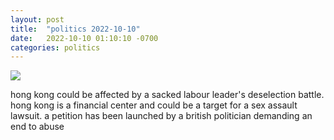 ```yaml
---
layout: post
title:  "politics 2022-10-10"
date:   2022-10-10 01:10:10 -0700
categories: politics
---
```

<img src="{{site.baseurl}}/assets/img/politics_2022_10_10.png">
<div><p>hong kong could be affected by a sacked labour leader's deselection battle. hong kong is a financial center and could be a target for a sex assault lawsuit. a petition has been launched by a british politician demanding an end to abuse</p></div>